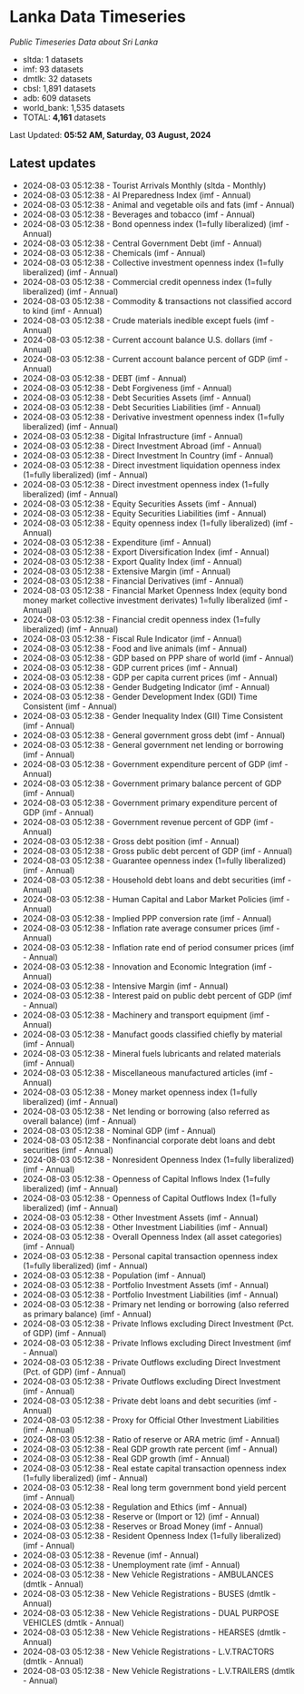 # Lanka Data Timeseries
*Public Timeseries Data about Sri Lanka*

* sltda: 1 datasets
* imf: 93 datasets
* dmtlk: 32 datasets
* cbsl: 1,891 datasets
* adb: 609 datasets
* world_bank: 1,535 datasets
* TOTAL: **4,161** datasets

Last Updated: **05:52 AM, Saturday, 03 August, 2024**

## Latest updates

* 2024-08-03 05:12:38 - Tourist Arrivals Monthly (sltda - Monthly)
* 2024-08-03 05:12:38 - AI Preparedness Index (imf - Annual)
* 2024-08-03 05:12:38 - Animal and vegetable oils and fats (imf - Annual)
* 2024-08-03 05:12:38 - Beverages and tobacco (imf - Annual)
* 2024-08-03 05:12:38 - Bond openness index (1=fully liberalized) (imf - Annual)
* 2024-08-03 05:12:38 - Central Government Debt (imf - Annual)
* 2024-08-03 05:12:38 - Chemicals (imf - Annual)
* 2024-08-03 05:12:38 - Collective investment openness index (1=fully liberalized) (imf - Annual)
* 2024-08-03 05:12:38 - Commercial credit openness index (1=fully liberalized) (imf - Annual)
* 2024-08-03 05:12:38 - Commodity & transactions not classified accord to kind (imf - Annual)
* 2024-08-03 05:12:38 - Crude materials inedible except fuels (imf - Annual)
* 2024-08-03 05:12:38 - Current account balance U.S. dollars (imf - Annual)
* 2024-08-03 05:12:38 - Current account balance percent of GDP (imf - Annual)
* 2024-08-03 05:12:38 - DEBT (imf - Annual)
* 2024-08-03 05:12:38 - Debt Forgiveness (imf - Annual)
* 2024-08-03 05:12:38 - Debt Securities Assets (imf - Annual)
* 2024-08-03 05:12:38 - Debt Securities Liabilities (imf - Annual)
* 2024-08-03 05:12:38 - Derivative investment openness index (1=fully liberalized) (imf - Annual)
* 2024-08-03 05:12:38 - Digital Infrastructure (imf - Annual)
* 2024-08-03 05:12:38 - Direct Investment Abroad (imf - Annual)
* 2024-08-03 05:12:38 - Direct Investment In Country (imf - Annual)
* 2024-08-03 05:12:38 - Direct investment liquidation openness index (1=fully liberalized) (imf - Annual)
* 2024-08-03 05:12:38 - Direct investment openness index (1=fully liberalized) (imf - Annual)
* 2024-08-03 05:12:38 - Equity Securities Assets (imf - Annual)
* 2024-08-03 05:12:38 - Equity Securities Liabilities (imf - Annual)
* 2024-08-03 05:12:38 - Equity openness index (1=fully liberalized) (imf - Annual)
* 2024-08-03 05:12:38 - Expenditure (imf - Annual)
* 2024-08-03 05:12:38 - Export Diversification Index (imf - Annual)
* 2024-08-03 05:12:38 - Export Quality Index (imf - Annual)
* 2024-08-03 05:12:38 - Extensive Margin (imf - Annual)
* 2024-08-03 05:12:38 - Financial Derivatives (imf - Annual)
* 2024-08-03 05:12:38 - Financial Market Openness Index (equity bond money market collective investment derivates) 1=fully liberalized (imf - Annual)
* 2024-08-03 05:12:38 - Financial credit openness index (1=fully liberalized) (imf - Annual)
* 2024-08-03 05:12:38 - Fiscal Rule Indicator (imf - Annual)
* 2024-08-03 05:12:38 - Food and live animals (imf - Annual)
* 2024-08-03 05:12:38 - GDP based on PPP share of world (imf - Annual)
* 2024-08-03 05:12:38 - GDP current prices (imf - Annual)
* 2024-08-03 05:12:38 - GDP per capita current prices (imf - Annual)
* 2024-08-03 05:12:38 - Gender Budgeting Indicator (imf - Annual)
* 2024-08-03 05:12:38 - Gender Development Index (GDI) Time Consistent (imf - Annual)
* 2024-08-03 05:12:38 - Gender Inequality Index (GII) Time Consistent (imf - Annual)
* 2024-08-03 05:12:38 - General government gross debt (imf - Annual)
* 2024-08-03 05:12:38 - General government net lending or borrowing (imf - Annual)
* 2024-08-03 05:12:38 - Government expenditure percent of GDP (imf - Annual)
* 2024-08-03 05:12:38 - Government primary balance percent of GDP (imf - Annual)
* 2024-08-03 05:12:38 - Government primary expenditure percent of GDP (imf - Annual)
* 2024-08-03 05:12:38 - Government revenue percent of GDP (imf - Annual)
* 2024-08-03 05:12:38 - Gross debt position (imf - Annual)
* 2024-08-03 05:12:38 - Gross public debt percent of GDP (imf - Annual)
* 2024-08-03 05:12:38 - Guarantee openness index (1=fully liberalized) (imf - Annual)
* 2024-08-03 05:12:38 - Household debt loans and debt securities (imf - Annual)
* 2024-08-03 05:12:38 - Human Capital and Labor Market Policies (imf - Annual)
* 2024-08-03 05:12:38 - Implied PPP conversion rate (imf - Annual)
* 2024-08-03 05:12:38 - Inflation rate average consumer prices (imf - Annual)
* 2024-08-03 05:12:38 - Inflation rate end of period consumer prices (imf - Annual)
* 2024-08-03 05:12:38 - Innovation and Economic Integration (imf - Annual)
* 2024-08-03 05:12:38 - Intensive Margin (imf - Annual)
* 2024-08-03 05:12:38 - Interest paid on public debt percent of GDP (imf - Annual)
* 2024-08-03 05:12:38 - Machinery and transport equipment (imf - Annual)
* 2024-08-03 05:12:38 - Manufact goods classified chiefly by material (imf - Annual)
* 2024-08-03 05:12:38 - Mineral fuels lubricants and related materials (imf - Annual)
* 2024-08-03 05:12:38 - Miscellaneous manufactured articles (imf - Annual)
* 2024-08-03 05:12:38 - Money market openness index (1=fully liberalized) (imf - Annual)
* 2024-08-03 05:12:38 - Net lending or borrowing (also referred as overall balance) (imf - Annual)
* 2024-08-03 05:12:38 - Nominal GDP (imf - Annual)
* 2024-08-03 05:12:38 - Nonfinancial corporate debt loans and debt securities (imf - Annual)
* 2024-08-03 05:12:38 - Nonresident Openness Index (1=fully liberalized) (imf - Annual)
* 2024-08-03 05:12:38 - Openness of Capital Inflows Index (1=fully liberalized) (imf - Annual)
* 2024-08-03 05:12:38 - Openness of Capital Outflows Index (1=fully liberalized) (imf - Annual)
* 2024-08-03 05:12:38 - Other Investment Assets (imf - Annual)
* 2024-08-03 05:12:38 - Other Investment Liabilities (imf - Annual)
* 2024-08-03 05:12:38 - Overall Openness Index (all asset categories) (imf - Annual)
* 2024-08-03 05:12:38 - Personal capital transaction openness index (1=fully liberalized) (imf - Annual)
* 2024-08-03 05:12:38 - Population (imf - Annual)
* 2024-08-03 05:12:38 - Portfolio Investment Assets (imf - Annual)
* 2024-08-03 05:12:38 - Portfolio Investment Liabilities (imf - Annual)
* 2024-08-03 05:12:38 - Primary net lending or borrowing (also referred as primary balance) (imf - Annual)
* 2024-08-03 05:12:38 - Private Inflows excluding Direct Investment (Pct. of GDP) (imf - Annual)
* 2024-08-03 05:12:38 - Private Inflows excluding Direct Investment (imf - Annual)
* 2024-08-03 05:12:38 - Private Outflows excluding Direct Investment (Pct. of GDP) (imf - Annual)
* 2024-08-03 05:12:38 - Private Outflows excluding Direct Investment (imf - Annual)
* 2024-08-03 05:12:38 - Private debt loans and debt securities (imf - Annual)
* 2024-08-03 05:12:38 - Proxy for Official Other Investment Liabilities (imf - Annual)
* 2024-08-03 05:12:38 - Ratio of reserve or ARA metric (imf - Annual)
* 2024-08-03 05:12:38 - Real GDP growth rate percent (imf - Annual)
* 2024-08-03 05:12:38 - Real GDP growth (imf - Annual)
* 2024-08-03 05:12:38 - Real estate capital transaction openness index (1=fully liberalized) (imf - Annual)
* 2024-08-03 05:12:38 - Real long term government bond yield percent (imf - Annual)
* 2024-08-03 05:12:38 - Regulation and Ethics (imf - Annual)
* 2024-08-03 05:12:38 - Reserve or (Import or 12) (imf - Annual)
* 2024-08-03 05:12:38 - Reserves or Broad Money (imf - Annual)
* 2024-08-03 05:12:38 - Resident Openness Index (1=fully liberalized) (imf - Annual)
* 2024-08-03 05:12:38 - Revenue (imf - Annual)
* 2024-08-03 05:12:38 - Unemployment rate (imf - Annual)
* 2024-08-03 05:12:38 - New Vehicle Registrations - AMBULANCES (dmtlk - Annual)
* 2024-08-03 05:12:38 - New Vehicle Registrations - BUSES (dmtlk - Annual)
* 2024-08-03 05:12:38 - New Vehicle Registrations - DUAL PURPOSE VEHICLES (dmtlk - Annual)
* 2024-08-03 05:12:38 - New Vehicle Registrations - HEARSES (dmtlk - Annual)
* 2024-08-03 05:12:38 - New Vehicle Registrations - L.V.TRACTORS (dmtlk - Annual)
* 2024-08-03 05:12:38 - New Vehicle Registrations - L.V.TRAILERS (dmtlk - Annual)